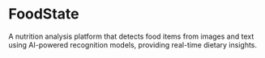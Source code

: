 # FoodState
A nutrition analysis platform that detects food items from images and text using AI-powered recognition models, providing real-time dietary insights.
